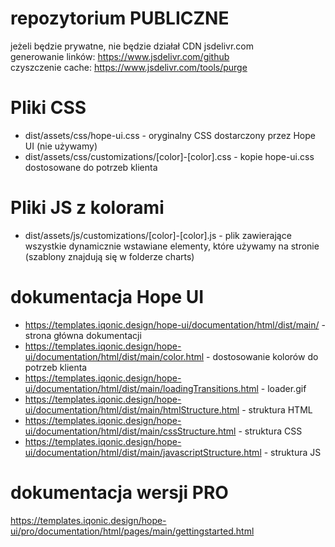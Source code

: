 # repozytorium PUBLICZNE
jeżeli będzie prywatne, nie będzie działał CDN jsdelivr.com \
generowanie linków: https://www.jsdelivr.com/github \
czyszczenie cache: https://www.jsdelivr.com/tools/purge

# Pliki CSS
- dist/assets/css/hope-ui.css - oryginalny CSS dostarczony przez Hope UI (nie używamy)
- dist/assets/css/customizations/[color]-[color].css - kopie hope-ui.css dostosowane do potrzeb klienta

# Pliki JS z kolorami
- dist/assets/js/customizations/[color]-[color].js - plik zawierające wszystkie dynamicznie wstawiane elementy, które używamy na stronie (szablony znajdują się w folderze charts)

# dokumentacja Hope UI
- https://templates.iqonic.design/hope-ui/documentation/html/dist/main/ - strona główna dokumentacji
- https://templates.iqonic.design/hope-ui/documentation/html/dist/main/color.html - dostosowanie kolorów do potrzeb klienta
- https://templates.iqonic.design/hope-ui/documentation/html/dist/main/loadingTransitions.html - loader.gif
- https://templates.iqonic.design/hope-ui/documentation/html/dist/main/htmlStructure.html - struktura HTML
- https://templates.iqonic.design/hope-ui/documentation/html/dist/main/cssStructure.html - struktura CSS
- https://templates.iqonic.design/hope-ui/documentation/html/dist/main/javascriptStructure.html - struktura JS

# dokumentacja wersji PRO
https://templates.iqonic.design/hope-ui/pro/documentation/html/pages/main/gettingstarted.html

